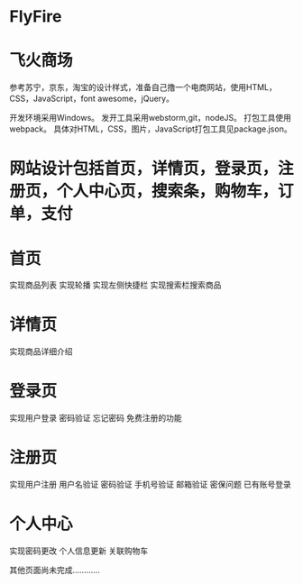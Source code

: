 # FlyFire
# 飞火商场

参考苏宁，京东，淘宝的设计样式，准备自己撸一个电商网站，使用HTML，CSS，JavaScript，font awesome，jQuery。


开发环境采用Windows。
发开工具采用webstorm,git，nodeJS。
打包工具使用webpack。
具体对HTML，CSS，图片，JavaScript打包工具见package.json。

# 网站设计包括首页，详情页，登录页，注册页，个人中心页，搜索条，购物车，订单，支付

# 首页
实现商品列表
实现轮播
实现左侧快捷栏
实现搜索栏搜索商品

# 详情页
实现商品详细介绍

# 登录页
实现用户登录
密码验证
忘记密码
免费注册的功能

# 注册页
实现用户注册
用户名验证
密码验证
手机号验证
邮箱验证
密保问题
已有账号登录

# 个人中心
实现密码更改
个人信息更新
关联购物车

其他页面尚未完成…………
